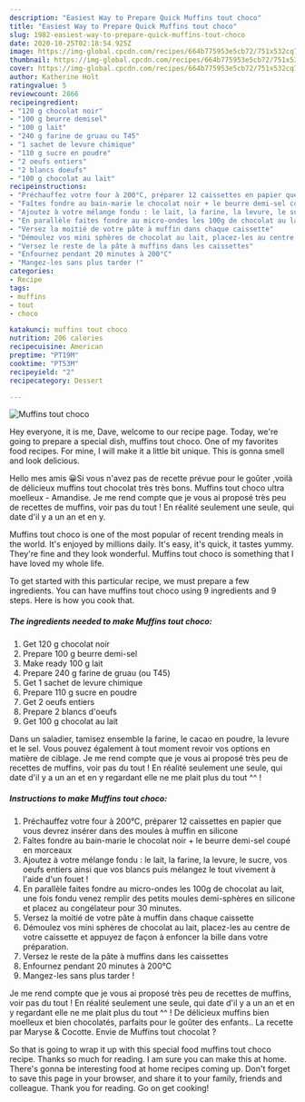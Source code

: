 ```yaml
---
description: "Easiest Way to Prepare Quick Muffins tout choco"
title: "Easiest Way to Prepare Quick Muffins tout choco"
slug: 1982-easiest-way-to-prepare-quick-muffins-tout-choco
date: 2020-10-25T02:18:54.925Z
image: https://img-global.cpcdn.com/recipes/664b775953e5cb72/751x532cq70/muffins-tout-choco-photo-principale-de-la-recette.jpg
thumbnail: https://img-global.cpcdn.com/recipes/664b775953e5cb72/751x532cq70/muffins-tout-choco-photo-principale-de-la-recette.jpg
cover: https://img-global.cpcdn.com/recipes/664b775953e5cb72/751x532cq70/muffins-tout-choco-photo-principale-de-la-recette.jpg
author: Katherine Holt
ratingvalue: 5
reviewcount: 2866
recipeingredient:
- "120 g chocolat noir"
- "100 g beurre demisel"
- "100 g lait"
- "240 g farine de gruau ou T45"
- "1 sachet de levure chimique"
- "110 g sucre en poudre"
- "2 oeufs entiers"
- "2 blancs doeufs"
- "100 g chocolat au lait"
recipeinstructions:
- "Préchauffez votre four à 200°C, préparer 12 caissettes en papier que vous devrez insérer dans des moules à muffin en silicone"
- "Faîtes fondre au bain-marie le chocolat noir + le beurre demi-sel coupé en morceaux"
- "Ajoutez à votre mélange fondu : le lait, la farine, la levure, le sucre, vos oeufs entiers ainsi que vos blancs puis mélangez le tout vivement à l&#39;aide d&#39;un fouet !"
- "En parallèle faites fondre au micro-ondes les 100g de chocolat au lait, une fois fondu venez remplir des petits moules demi-sphères en silicone et placez au congélateur pour 30 minutes."
- "Versez la moitié de votre pâte à muffin dans chaque caissette"
- "Démoulez vos mini sphères de chocolat au lait, placez-les au centre de votre caissette et appuyez de façon à enfoncer la bille dans votre préparation."
- "Versez le reste de la pâte à muffins dans les caissettes"
- "Enfournez pendant 20 minutes à 200°C"
- "Mangez-les sans plus tarder !"
categories:
- Recipe
tags:
- muffins
- tout
- choco

katakunci: muffins tout choco 
nutrition: 206 calories
recipecuisine: American
preptime: "PT19M"
cooktime: "PT53M"
recipeyield: "2"
recipecategory: Dessert

---
```



![Muffins tout choco](https://img-global.cpcdn.com/recipes/664b775953e5cb72/751x532cq70/muffins-tout-choco-photo-principale-de-la-recette.jpg)

Hey everyone, it is me, Dave, welcome to our recipe page. Today, we're going to prepare a special dish, muffins tout choco. One of my favorites food recipes. For mine, I will make it a little bit unique. This is gonna smell and look delicious.

Hello mes amis 😀Si vous n&#39;avez pas de recette prévue pour le goûter ,voilà de délicieux muffins tout chocolat très très bons. Muffins tout choco ultra moelleux - Amandise. Je me rend compte que je vous ai proposé très peu de recettes de muffins, voir pas du tout ! En réalité seulement une seule, qui date d&#39;il y a un an et en y.

Muffins tout choco is one of the most popular of recent trending meals in the world. It's enjoyed by millions daily. It's easy, it's quick, it tastes yummy. They're fine and they look wonderful. Muffins tout choco is something that I have loved my whole life.


To get started with this particular recipe, we must prepare a few ingredients. You can have muffins tout choco using 9 ingredients and 9 steps. Here is how you cook that.

<!--inarticleads1-->

##### The ingredients needed to make Muffins tout choco:

1. Get 120 g chocolat noir
1. Prepare 100 g beurre demi-sel
1. Make ready 100 g lait
1. Prepare 240 g farine de gruau (ou T45)
1. Get 1 sachet de levure chimique
1. Prepare 110 g sucre en poudre
1. Get 2 oeufs entiers
1. Prepare 2 blancs d&#39;oeufs
1. Get 100 g chocolat au lait


Dans un saladier, tamisez ensemble la farine, le cacao en poudre, la levure et le sel. Vous pouvez également à tout moment revoir vos options en matière de ciblage. Je me rend compte que je vous ai proposé très peu de recettes de muffins, voir pas du tout ! En réalité seulement une seule, qui date d&#39;il y a un an et en y regardant elle ne me plait plus du tout ^^ ! 

<!--inarticleads2-->

##### Instructions to make Muffins tout choco:

1. Préchauffez votre four à 200°C, préparer 12 caissettes en papier que vous devrez insérer dans des moules à muffin en silicone
1. Faîtes fondre au bain-marie le chocolat noir + le beurre demi-sel coupé en morceaux
1. Ajoutez à votre mélange fondu : le lait, la farine, la levure, le sucre, vos oeufs entiers ainsi que vos blancs puis mélangez le tout vivement à l&#39;aide d&#39;un fouet !
1. En parallèle faites fondre au micro-ondes les 100g de chocolat au lait, une fois fondu venez remplir des petits moules demi-sphères en silicone et placez au congélateur pour 30 minutes.
1. Versez la moitié de votre pâte à muffin dans chaque caissette
1. Démoulez vos mini sphères de chocolat au lait, placez-les au centre de votre caissette et appuyez de façon à enfoncer la bille dans votre préparation.
1. Versez le reste de la pâte à muffins dans les caissettes
1. Enfournez pendant 20 minutes à 200°C
1. Mangez-les sans plus tarder !


Je me rend compte que je vous ai proposé très peu de recettes de muffins, voir pas du tout ! En réalité seulement une seule, qui date d&#39;il y a un an et en y regardant elle ne me plait plus du tout ^^ ! De délicieux muffins bien moelleux et bien chocolatés, parfaits pour le goûter des enfants.. La recette par Maryse &amp; Cocotte. Envie de Muffins tout chocolat ? 

So that is going to wrap it up with this special food muffins tout choco recipe. Thanks so much for reading. I am sure you can make this at home. There's gonna be interesting food at home recipes coming up. Don't forget to save this page in your browser, and share it to your family, friends and colleague. Thank you for reading. Go on get cooking!
